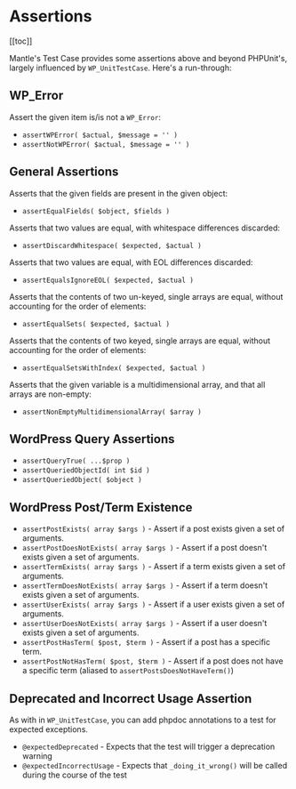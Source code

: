 # Assertions

[[toc]]

Mantle's Test Case provides some assertions above and beyond PHPUnit's, largely
influenced by `WP_UnitTestCase`. Here's a run-through:

## WP_Error

Assert the given item is/is not a `WP_Error`:

* `assertWPError( $actual, $message = '' )`
* `assertNotWPError( $actual, $message = '' )`

## General Assertions

Asserts that the given fields are present in the given object:

* `assertEqualFields( $object, $fields )`

Asserts that two values are equal, with whitespace differences discarded:

* `assertDiscardWhitespace( $expected, $actual )`

Asserts that two values are equal, with EOL differences discarded:

* `assertEqualsIgnoreEOL( $expected, $actual )`

Asserts that the contents of two un-keyed, single arrays are equal, without
accounting for the order of elements:

* `assertEqualSets( $expected, $actual )`

Asserts that the contents of two keyed, single arrays are equal, without
accounting for the order of elements:

* `assertEqualSetsWithIndex( $expected, $actual )`

Asserts that the given variable is a multidimensional array, and that all arrays
are non-empty:

* `assertNonEmptyMultidimensionalArray( $array )`

## WordPress Query Assertions

* `assertQueryTrue( ...$prop )`
* `assertQueriedObjectId( int $id )`
* `assertQueriedObject( $object )`

## WordPress Post/Term Existence

* `assertPostExists( array $args )` - Assert if a post exists given a set of arguments.
* `assertPostDoesNotExists( array $args )` - Assert if a post doesn't exists given a set of arguments.
* `assertTermExists( array $args )` - Assert if a term exists given a set of arguments.
* `assertTermDoesNotExists( array $args )` - Assert if a term doesn't exists given a set of arguments.
* `assertUserExists( array $args )` - Assert if a user exists given a set of arguments.
* `assertUserDoesNotExists( array $args )` - Assert if a user doesn't exists given a set of arguments.
* `assertPostHasTerm( $post, $term )` - Assert if a post has a specific term.
* `assertPostNotHasTerm( $post, $term )` - Assert if a post does not have a specific term (aliased to `assertPostsDoesNotHaveTerm()`)

## Deprecated and Incorrect Usage Assertion

As with in `WP_UnitTestCase`, you can add phpdoc annotations to a test for
expected exceptions.

* `@expectedDeprecated` - Expects that the test will trigger a deprecation
  warning
* `@expectedIncorrectUsage` - Expects that `_doing_it_wrong()` will be called
  during the course of the test
